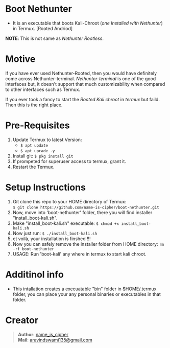 # Boot Nethunter

- It is an executable that boots Kali-Chroot (_one Installed with Nethunter_) in Termux. [Rooted Andriod]

**NOTE**: This is not same as _Nethunter Rootless_.

# Motive
If you have ever used Nethunter-Rooted, then you would have definitely come across Nethunter-terminal. _Nethunter-terminal_ is one of the good interfaces but, it doesn't support that much customizability when compared to other interfaces such as Termux.  

If you ever took a fancy to start the _Rooted Kali chroot_ in _termux_ but faild. Then this is the right place.

# Pre-Requisites
1. Update Termux to latest Version:
    - `$ apt update`
    - `$ apt uprade -y`
2. Install git: `$ pkg install git`
3. If prompeted for superuser access to termux, grant it.
4. Restart the Termux.

# Setup Instructions
1. Git clone this repo to your HOME directory of Termux:   
   `$ git clone https://github.com/name-is-cipher/boot-nethunter.git`
3. Now, move into 'boot-nethunter' folder, there you will find installer "install_boot-kali.sh".
4. Make "install_boot-kali.sh" executable: `$ chmod +x install_boot-kali.sh`
5. Now just run: `$ ./install_boot-kali.sh`
6. et voilà, your installation is finshed !!!
7. Now you can safely remove the installer folder from HOME directory: `rm -rf boot-nethunter`
8. USAGE: Run 'boot-kali' any where in termux to start kali chroot.

# Additinol info
- This intallation creates a execuatable "bin" folder in $HOME/.termux folder, you can place your any personal binaries or executables in that folder.

# Creator
> **Author**: [name_is_cipher](https://github.com/name-is-cipher)  
> **Mail**: aravindswami135@gmail.com

